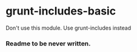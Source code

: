 # grunt-includes-basic
Don't use this module. Use grunt-includes instead

### Readme to be never written.
